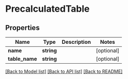 # PrecalculatedTable

## Properties
Name | Type | Description | Notes
------------ | ------------- | ------------- | -------------
**name** | **string** |  | [optional] 
**table_name** | **string** |  | [optional] 

[[Back to Model list]](../README.md#documentation-for-models) [[Back to API list]](../README.md#documentation-for-api-endpoints) [[Back to README]](../README.md)


